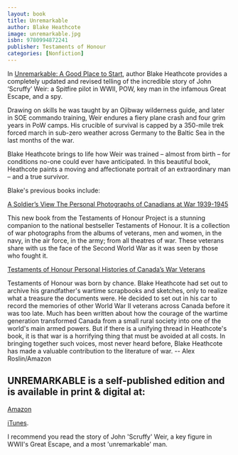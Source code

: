 ```yaml
---
layout: book
title: Unremarkable
author: Blake Heathcote
image: unremarkable.jpg
isbn: 9780994872241
publisher: Testaments of Honour
categories: [Nonfiction]
---
```


In [Unremarkable: A Good Place to Start](http://www.testaments.ca/books.html), author Blake Heathcote provides a completely updated and revised telling of the incredible story of John ‘Scruffy’ Weir: a Spitfire pilot in WWII, POW, key man in the infamous Great Escape, and a spy.

Drawing on skills he was taught by an Ojibway wilderness guide, and later in SOE commando training, Weir endures a fiery plane crash and four grim years in PoW camps. His crucible of survival is capped by a 350-mile trek forced march in sub-zero weather across Germany to the Baltic Sea in the last months of the war.

Blake Heathcote brings to life how Weir was trained – almost from birth – for conditions no-one could ever have anticipated. In this beautiful book, Heathcote paints a moving and affectionate portrait of an extraordinary man – and a true survivor.

Blake's previous books include:

[A Soldier’s View
The Personal Photographs of Canadians at War 1939-1945](https://www.amazon.ca/Soldiers-View-Photographs-Canadians-1939-1945/dp/0385660006/ref=sr_1_4?s=books&ie=UTF8&qid=1409778336&sr=1-4)

This new book from the Testaments of Honour Project is a stunning companion to the national bestseller Testaments of Honour. It is a collection of war photographs from the albums of veterans, men and women, in the navy, in the air force, in the army; from all theatres of war. These veterans share with us the face of the Second World War as it was seen by those who fought it.

[Testaments of Honour
Personal Histories of Canada’s War Veterans](https://www.amazon.ca/exec/obidos/ASIN/038565846X/testamentsofh-20/701-7691823-8663554)

Testaments of Honour was born by chance. Blake Heathcote had set out to archive his grandfather's wartime scrapbooks and sketches, only to realize what a treasure the documents were. He decided to set out in his car to record the memories of other World War II veterans across Canada before it was too late. Much has been written about how the courage of the wartime generation transformed Canada from a small rural society into one of the world's main armed powers. But if there is a unifying thread in Heathcote's book, it is that war is a horrifying thing that must be avoided at all costs.  In bringing together such voices, most never heard before, Blake Heathcote has made a valuable contribution to the literature of war.  -- Alex Roslin/Amazon

## UNREMARKABLE is a self-published edition and is available in print & digital at:

[Amazon](https://www.amazon.ca/Unremarkable-Place-Start-Blake-Heathcote-ebook/dp/B018YIPTI2/ref=sr_1_1?ie=UTF8&qid=1478227688&sr=8-1&keywords=unremarkable+blake+heathcote)

[iTunes](https://itunes.apple.com/us/book/unremarkable/id1171487585?ls=1&mt=11).

I recommend you read the story of John 'Scruffy' Weir, a key figure in WWII's Great Escape, and a most 'unremarkable' man.

